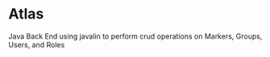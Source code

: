 # Atlas
Java Back End using javalin to perform crud operations on Markers, Groups, Users, and Roles
